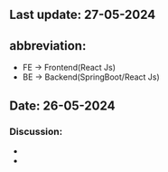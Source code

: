 ## Last update: 27-05-2024

## abbreviation:
- FE -> Frontend(React Js)
- BE -> Backend(SpringBoot/React Js)

## Date: 26-05-2024
### Discussion:
- 
- 